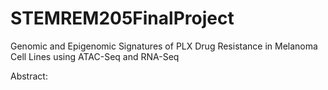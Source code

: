 # STEMREM205FinalProject
Genomic and Epigenomic Signatures of PLX Drug Resistance in Melanoma Cell Lines using ATAC-Seq and RNA-Seq

Abstract:
